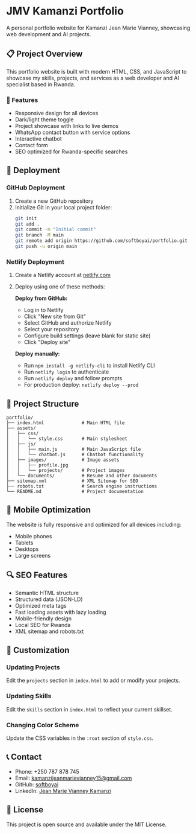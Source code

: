 # JMV Kamanzi Portfolio

A personal portfolio website for Kamanzi Jean Marie Vianney, showcasing web development and AI projects.

## 📋 Project Overview

This portfolio website is built with modern HTML, CSS, and JavaScript to showcase my skills, projects, and services as a web developer and AI specialist based in Rwanda.

### 🌟 Features

- Responsive design for all devices
- Dark/light theme toggle
- Project showcase with links to live demos
- WhatsApp contact button with service options
- Interactive chatbot
- Contact form
- SEO optimized for Rwanda-specific searches

## 🚀 Deployment

### GitHub Deployment

1. Create a new GitHub repository
2. Initialize Git in your local project folder:
   ```bash
   git init
   git add .
   git commit -m "Initial commit"
   git branch -M main
   git remote add origin https://github.com/softboyai/portfolio.git
   git push -u origin main
   ```

### Netlify Deployment

1. Create a Netlify account at [netlify.com](https://www.netlify.com/)
2. Deploy using one of these methods:

   **Deploy from GitHub:**
   - Log in to Netlify
   - Click "New site from Git"
   - Select GitHub and authorize Netlify
   - Select your repository
   - Configure build settings (leave blank for static site)
   - Click "Deploy site"

   **Deploy manually:**
   - Run `npm install -g netlify-cli` to install Netlify CLI
   - Run `netlify login` to authenticate
   - Run `netlify deploy` and follow prompts
   - For production deploy: `netlify deploy --prod`

## 📁 Project Structure

```
portfolio/
├── index.html              # Main HTML file
├── assets/
│   ├── css/
│   │   └── style.css       # Main stylesheet
│   ├── js/
│   │   ├── main.js         # Main JavaScript file
│   │   └── chatbot.js      # Chatbot functionality
│   ├── images/             # Image assets
│   │   ├── profile.jpg
│   │   └── projects/       # Project images
│   └── documents/          # Resume and other documents
├── sitemap.xml             # XML Sitemap for SEO
├── robots.txt              # Search engine instructions
└── README.md               # Project documentation
```

## 📱 Mobile Optimization

The website is fully responsive and optimized for all devices including:
- Mobile phones
- Tablets
- Desktops
- Large screens

## 🔍 SEO Features

- Semantic HTML structure
- Structured data (JSON-LD)
- Optimized meta tags
- Fast loading assets with lazy loading
- Mobile-friendly design
- Local SEO for Rwanda
- XML sitemap and robots.txt

## 🧰 Customization

### Updating Projects

Edit the `projects` section in `index.html` to add or modify your projects.

### Updating Skills

Edit the `skills` section in `index.html` to reflect your current skillset.

### Changing Color Scheme

Update the CSS variables in the `:root` section of `style.css`.

## 📞 Contact

- Phone: +250 787 878 745
- Email: kamanzijeanmarievianney15@gmail.com
- GitHub: [softboyai](https://github.com/softboyai)
- LinkedIn: [Jean Marie Vianney Kamanzi](https://www.linkedin.com/in/jean-marie-vianney-kamanzi-6a732a34b)

## 📝 License

This project is open source and available under the MIT License. 